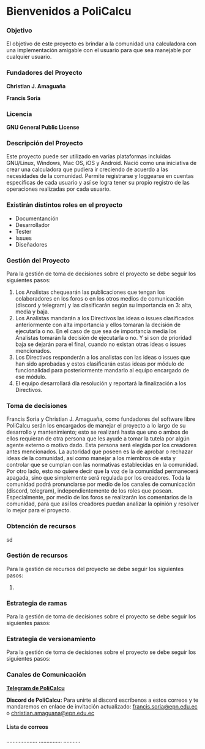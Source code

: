 # Bienvenidos a PoliCalcu

### Objetivo

El objetivo de este proyecto  es brindar a la comunidad una calculadora con una implementación amigable con el usuario para que sea manejable por cualquier usuario.


### Fundadores del Proyecto 

**Christian J. Amaguaña**

**Francis Soria**

### Licencia

**GNU General Public License**

### Descripción del Proyecto

Este proyecto puede ser utilizado en varias plataformas incluidas GNU/Linux, Windows, Mac OS, iOS y Android. Nació como una iniciativa de crear una calculadora que pudiera ir creciendo de acuerdo a las necesidades de la comunidad. Permite registrarse y loggearse en cuentas específicas de cada usuario y así se logra tener su propio registro de las operaciones realizadas por cada usuario. 

### Existirán distintos roles en el proyecto

- Documentanción
- Desarrollador
- Tester
- Issues
- Diseñadores

### Gestión del Proyecto


Para la gestión de toma de decisiones sobre el proyecto se debe seguir los siguientes pasos:

1. Los Analistas chequearán las publicaciones que tengan los colaboradores en los foros o en los otros medios de comunicación (discord y telegram) y las clasificarán según su importancia en 3: alta, media y baja.
2. Los Analistas mandarán a los Directivos las ideas o issues clasificados anteriormente con alta importancia y ellos tomaran la decisión de ejecutarla o no. En el caso de que sea de importancia media los Analistas tomarán la decisión de ejecutarla o no. Y si son de prioridad baja se dejarán para el final, cuando no existan otras ideas o issues mencionados.
3. Los Directivos responderán a los analistas con las ideas o issues que han sido aprobadas y estos clasificarán estas ideas por módulo de funcionalidad para posteriormente mandarlo al equipo encargado de ese módulo.
4. El equipo desarrollará dla resolución y reportará la finalización a los Directivos.

### Toma de decisiones

Francis Soria y Christian J. Amaguaña, como fundadores del software libre PoliCalcu serán los encargados de manejar el proyecto a lo largo de su desarrollo y mantenimiento; esto se realizará hasta que uno o ambos de ellos requieran de otra persona que les ayude a tomar la tutela por algún agente externo o motivo dado. Esta persona será elegida por los creadores antes mencionados.
La autoridad que poseen es la de aprobar o rechazar ideas de la comunidad, así como manejar a los miembros de esta y controlar que se cumplan con las normativas establecidas en la comunidad.
Por otro lado, esto no quiere decir que la voz de la comunidad permanecerá apagada, sino que simplemente será regulada por los creadores. Toda la comunidad podrá pronunciarse por medio de los canales de comunicación (discord, telegram), independientemente de los roles que posean. Especialmente, por medio de los foros se realizarán los comentarios de la comunidad, para que así los creadores puedan analizar la opinión y resolver lo mejor para el proyecto.


### Obtención de recursos


sd

### Gestión de recursos


Para la gestión de recursos del proyecto se debe seguir los siguientes pasos:

1. 


### Estrategia de ramas

Para la gestión de toma de decisiones sobre el proyecto se debe seguir los siguientes pasos:


### Estrategia de versionamiento


Para la gestión de toma de decisiones sobre el proyecto se debe seguir los siguientes pasos:

### Canales de Comunicación

**[Telegram de PoliCalcu](https://t.me/joinchat/of60tKns3WJlNzMx)**


**Discord de PoliCalcu:** Para unirte al discord escríbenos a estos correos y te mandaremos en enlace de invitación actualizado: francis.soria@epn.edu.ec o christian.amaguana@epn.edu.ec


#### Lista de correos

....................
...............
...........
